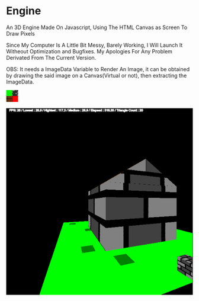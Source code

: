 # Engine
An 3D Engine Made On Javascript, Using The HTML Canvas as Screen To Draw Pixels

Since My Computer Is A Little Bit Messy, Barely Working, I Will Launch It Witheout Optimization and Bugfixes.
My Apologies For Any Problem Derivated From The Current Version.

OBS: It needs a ImageData Variable to Render An Image, it can be obtained by drawing the said image on a Canvas(Virtual or not), then extracting the ImageData.

![](https://raw.githubusercontent.com/PaulOthar/Engine/master/texture.png)

![](https://raw.githubusercontent.com/PaulOthar/Engine/master/print.png)
